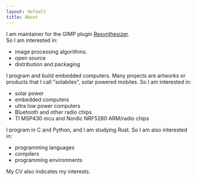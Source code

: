 ```yaml
---
layout: default
title: About
---
```


I am maintainer for the GIMP plugin [Resynthesizer](https://github.com/bootchk/resynthesizer).  
So I am interested in:
  * image processing algorithms.
  * open source
  * distribution and packaging

I program and build embedded computers.  Many projects are artworks or products that I call "solabiles", solar powered mobiles.
So I am interested in:
  * solar power
  * embedded computers
  * ultra low power computers
  * Bluetooth and other radio chips
  * TI MSP430 mcu and Nordic NRF5280 ARM/radio chips
  
I program in C and Python, and I am studying Rust.
So I am also interested in:
   * programming languages
   * compilers
   * programming environments

  
My CV also indicates my interests.
